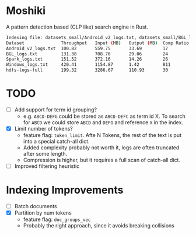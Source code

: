 # Moshiki

A pattern detection based (CLP like) search engine in Rust.

```bash
Indexing file: datasets_small/Android_v2_logs.txt, datasets_small/BGL_logs.txt, datasets_small/Spark_logs.txt, datasets_small/Windows_logs.txt, datasets_small/hdfs-logs-full 
Dataset              Throughput   Input (MB)   Output (MB)  Comp Ratio   Zstd (MB)    FB Dict (MB)    Dict (MB)      
Android_v2_logs.txt  100.82       559.75       33.69        17           45.36        0.00            3.19           
BGL_logs.txt         131.38       708.76       29.06        24           67.30        0.00            5.93           
Spark_logs.txt       151.52       372.16       14.26        26           26.39        0.00            0.62           
Windows_logs.txt     420.41       1154.87      1.42         811          8.18         0.00            0.44           
hdfs-logs-full       199.32       3286.67      110.93       30           198.51       0.00            10.82          
```

# TODO

- [ ] Add support for term id grouping?
   - e.g. `ABCD-DEFG` could be stored as `ABCD-DEFC` as term id X. To search for `ABCD` we could store `ABCD` and `DEFG` and reference `X` in the index.
- [X] Limit number of tokens?
   - feature flag: `token_limit`. Afte N Tokens, the rest of the text is put into a special catch-all dict.
   - Added complexity probably not worth it, logs are often truncated after some length.
   - Compression is higher, but it requires a full scan of catch-all dict. 
- [ ] Improved filtering heuristic

# Indexing Improvements
- [ ] Batch documents
- [X] Partition by num tokens
    - feature flag: `doc_groups_vec`
    - Probably the right approach, since it avoids breaking collisions
